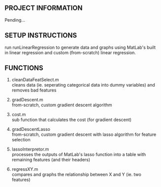 ## PROJECT INFORMATION
Pending...

## SETUP INSTRUCTIONS
run runLinearRegression to generate data and graphs using MatLab's built in linear regression and custom (from-scratch) linear regression.

## FUNCTIONS
1) cleanDataFeatSelect.m\
cleans data (ie. seperating categorical data into dummy variables) and removes bad features

2) gradDescent.m\
from-scratch, custom gradient descent algorithm

3) cost.m\
sub function that calculates the cost (for gradient descent)

4) gradDescentLasso\
from-scratch, custom gradient descent with lasso algorithm for feature selection

5) lassoInterpretor.m\
processes the outputs of MatLab's lasso function into a table with remaining features (and their headers)

6) regressXY.m\
compares and graphs the relationship between X and Y (ie. two features)
